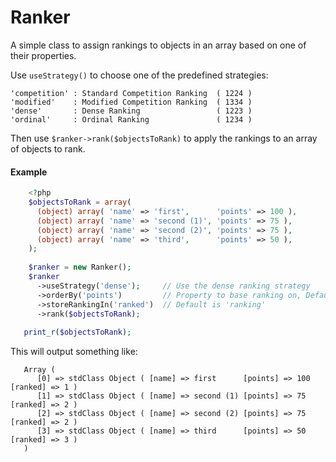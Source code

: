 # Ranker
A simple class to assign rankings to objects in an array based on one of their properties.

Use `useStrategy()` to choose one of the predefined strategies:

```
'competition' : Standard Competition Ranking  ( 1224 )
'modified'    : Modified Competition Ranking  ( 1334 )
'dense'       : Dense Ranking                 ( 1223 )
'ordinal'     : Ordinal Ranking               ( 1234 )
```

   
Then use `$ranker->rank($objectsToRank)` to apply the rankings to an array of objects to rank.

#### Example  
```php
    <?php
    $objectsToRank = array(
      (object) array( 'name' => 'first',      'points' => 100 ),
      (object) array( 'name' => 'second (1)', 'points' => 75 ),
      (object) array( 'name' => 'second (2)', 'points' => 75 ),
      (object) array( 'name' => 'third',      'points' => 50 ),
    );
    
    $ranker = new Ranker();
    $ranker
      ->useStrategy('dense');     // Use the dense ranking strategy
      ->orderBy('points')         // Property to base ranking on, Default is 'score'
      ->storeRankingIn('ranked')  // Default is 'ranking'
      ->rank($objectsToRank);  
   
   print_r($objectsToRank);
```

This will output something like:

```
   Array ( 
      [0] => stdClass Object ( [name] => first      [points] => 100   [ranked] => 1 ) 
      [1] => stdClass Object ( [name] => second (1) [points] => 75    [ranked] => 2 ) 
      [2] => stdClass Object ( [name] => second (2) [points] => 75    [ranked] => 2 ) 
      [3] => stdClass Object ( [name] => third      [points] => 50    [ranked] => 3 ) 
   )
```
